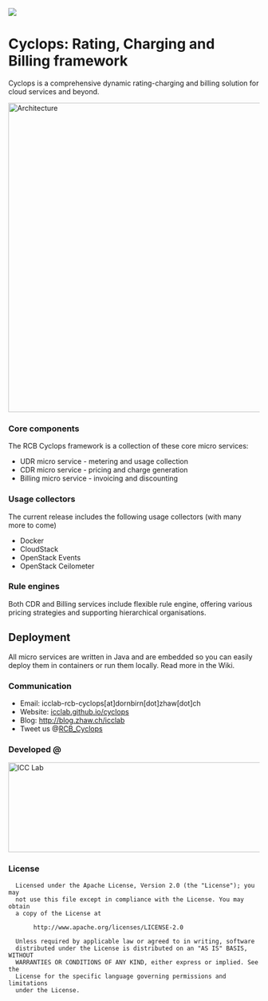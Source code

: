 <a href="http://icclab.github.io/cyclops" target="_blank"><img align="middle" src="http://icclab.github.io/cyclops/assets/images/logo_big.png"></img></a>

# Cyclops: Rating, Charging and Billing framework
Cyclops is a comprehensive dynamic rating-charging and billing solution for cloud services and beyond.

<a href="https://raw.githubusercontent.com/icclab/cyclops/gh-pages/_site/assets/images/architecture/v3.png" target="_blank"><img src="https://raw.githubusercontent.com/icclab/cyclops/gh-pages/_site/assets/images/architecture/v3.png" alt="Architecture" width="620"></img></a>

### Core components
The RCB Cyclops framework is a collection of these core micro services:

  - UDR micro service - metering and usage collection
  - CDR micro service - pricing and charge generation
  - Billing micro service - invoicing and discounting

### Usage collectors
The current release includes the following usage collectors (with many more to come)
  
  - Docker
  - CloudStack
  - OpenStack Events
  - OpenStack Ceilometer
  
### Rule engines
Both CDR and Billing services include flexible rule engine, offering various pricing strategies and supporting hierarchical organisations.

## Deployment
All micro services are written in Java and are embedded so you can easily deploy them in containers or run them locally. Read more in the Wiki.

### Communication
  * Email: icclab-rcb-cyclops[at]dornbirn[dot]zhaw[dot]ch
  * Website: <a href="http://icclab.github.io/cyclops" target="_blank">icclab.github.io/cyclops</a>
  * Blog: <a href="http://blog.zhaw.ch/icclab" target="_blank">http://blog.zhaw.ch/icclab</a>
  * Tweet us @<a href="https://twitter.com/rcb_cyclops" target="_blank">RCB_Cyclops</a>
   
### Developed @
<img src="https://blog.zhaw.ch/icclab/files/2016/03/cropped-service_engineering_logo_zhawblue_banner.jpg" alt="ICC Lab" height="180" width="620"></img>

### License
 
      Licensed under the Apache License, Version 2.0 (the "License"); you may
      not use this file except in compliance with the License. You may obtain
      a copy of the License at
 
           http://www.apache.org/licenses/LICENSE-2.0
 
      Unless required by applicable law or agreed to in writing, software
      distributed under the License is distributed on an "AS IS" BASIS, WITHOUT
      WARRANTIES OR CONDITIONS OF ANY KIND, either express or implied. See the
      License for the specific language governing permissions and limitations
      under the License.

